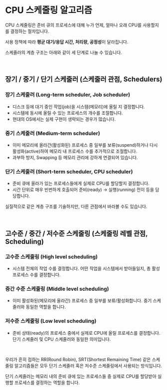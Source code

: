 # CPU 스케줄링 알고리즘

CPU 스케줄링은 준비 큐의 프로세스에 대해 누가 언제, 얼마나 오래 CPU를 사용할지를 결정하는 절차입니다.

사용 정책에 따라 **평균 대기/응답 시간, 처리량, 공정성**이 달라집니다.

스케줄러의 계층 구조는 아래와 같이 세 단계로 나눌 수 있습니다.

<br/>

## 장기 / 중기 / 단기 스케줄러 (스케줄러 관점, Schedulers)

### 장기 스케줄러 (Long-term scheduler, Job scheduler)

- 디스크 등에 대기 중인 작업(job)을 시스템(메모리)에 올릴 지 결정합니다.
- 시스템에 동시에 올릴 수 있는 프로세스의 개수를 조절합니다.
- 현대의 OS에서는 실제 구현이 생략되는 경우가 많습니다.

### 중기 스케줄러 (Medium-term scheduler)

- 이미 메모리에 올라간(활성화된) 프로세스 중 일부를 보류(suspend)하거나 다시 활성화(active)하여 메모리 내 프로세스 수를 추가적으로 조절합니다.
- 과부하 방지, Swapping 등 메모리 관리에 강하게 연결되어 있습니다.

### 단기 스케줄러 (Short-term scheduler, CPU scheduler)

- 준비 큐에 올라가 있는 프로세스들에게 실제로 CPU를 할당할지 결정합니다.
- 시간 단위로 매우 빈번하게 호출되어 준비(ready) → 실행(running) 전이 등을 담당합니다.

실질적으로 같은 계층 구조를 기술하지만, 다른 관점에서 바라볼 수도 있습니다.

<br/>

## 고수준 / 중간 / 저수준 스케줄링 (스케줄링 레벨 관점, Scheduling)

### 고수준 스케줄링 (High level scheduling)

- 시스템 전체의 작업 수를 결정합니다.
  어떤 작업을 시스템에서 받아들일지, 총 활성 프로세스 수를 결정합니다.

### 중간 수준 스케줄링 (Middle level scheduling)

- 이미 활성화된(메모리에 올라간) 프로세스 중 일부를 보류/활성화합니다.
  중기 스케줄러와 동일한 역할을 합니다.

### 저수준 스케줄링 (Low level scheduling)

- 준비 상태(ready)의 프로세스 중에서 실제로 CPU에 올릴 프로세스를 결정합니다.
  단기 스케줄러 및 CPU 스케줄러와 동일한 의미입니다.

<br/>

우리가 흔히 접하는 RR(Round Robin), SRT(Shortest Remaining Time) 같은 스케줄링 알고리즘들은 모두 단기 스케줄러 혹은 저수준 스케줄링에서 사용되는 방식입니다.

단기 스케줄러는 메모리 내의 준비 큐에 있는 프로세스들 중 실제로 CPU를 할당받아 실행할 프로세스를 결정하는 역할을 합니다.
